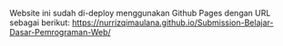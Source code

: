 Website ini sudah di-deploy menggunakan Github Pages dengan URL sebagai berikut:
https://nurrizqimaulana.github.io/Submission-Belajar-Dasar-Pemrograman-Web/
